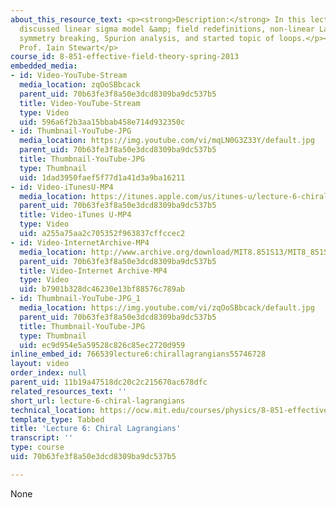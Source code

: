 ```yaml
---
about_this_resource_text: <p><strong>Description:</strong> In this lecture, the professor
  discussed linear sigma model &amp; field redefinitions, non-linear Lagrangian &amp;
  symmetry breaking, Spurion analysis, and started topic of loops.</p><p><strong>Instructor:</strong>
  Prof. Iain Stewart</p>
course_id: 8-851-effective-field-theory-spring-2013
embedded_media:
- id: Video-YouTube-Stream
  media_location: zqOoSBbcack
  parent_uid: 70b63fe3f8a50e3dcd8309ba9dc537b5
  title: Video-YouTube-Stream
  type: Video
  uid: 596a6f2b3aa15bbab458e714d932350c
- id: Thumbnail-YouTube-JPG
  media_location: https://img.youtube.com/vi/mqLN0G3Z33Y/default.jpg
  parent_uid: 70b63fe3f8a50e3dcd8309ba9dc537b5
  title: Thumbnail-YouTube-JPG
  type: Thumbnail
  uid: 1dad3950faef5f77d1a41d3a9ba16211
- id: Video-iTunesU-MP4
  media_location: https://itunes.apple.com/us/itunes-u/lecture-6-chiral-lagrangians/id717384450?i=168570640
  parent_uid: 70b63fe3f8a50e3dcd8309ba9dc537b5
  title: Video-iTunes U-MP4
  type: Video
  uid: a255a75aa2c705352f963837cffccec2
- id: Video-InternetArchive-MP4
  media_location: http://www.archive.org/download/MIT8.851S13/MIT8_851S13_lec06_300k.mp4
  parent_uid: 70b63fe3f8a50e3dcd8309ba9dc537b5
  title: Video-Internet Archive-MP4
  type: Video
  uid: b7901b328dc46230e13bf88576c789ab
- id: Thumbnail-YouTube-JPG_1
  media_location: https://img.youtube.com/vi/zqOoSBbcack/default.jpg
  parent_uid: 70b63fe3f8a50e3dcd8309ba9dc537b5
  title: Thumbnail-YouTube-JPG
  type: Thumbnail
  uid: ec9d954e5a59528c826c85ec2720d959
inline_embed_id: 766539lecture6:chirallagrangians55746728
layout: video
order_index: null
parent_uid: 11b19a47518dc20c2c215670ac678dfc
related_resources_text: ''
short_url: lecture-6-chiral-lagrangians
technical_location: https://ocw.mit.edu/courses/physics/8-851-effective-field-theory-spring-2013/video-lectures/lecture-6-chiral-lagrangians
template_type: Tabbed
title: 'Lecture 6: Chiral Lagrangians'
transcript: ''
type: course
uid: 70b63fe3f8a50e3dcd8309ba9dc537b5

---
```

None